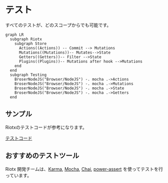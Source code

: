 # テスト

すべてのテストが、どのスコープからでも可能です。


```mermaid
graph LR
  subgraph Riotx
    subgraph Store
      Actions((Actions)) -- Commit --> Mutations
      Mutations((Mutations))-- Mutates-->State
      Getters((Getters))-- Filter -->State
      Plugins((Plugins))-- Mutations after hook -->Mutations
    end
  end
  subgraph Testing
    BroserNodeJS("Browser/NodeJS") -. mocha .->Actions
    BroserNodeJS("Browser/NodeJS") -. mocha .->Mutations
    BroserNodeJS("Browser/NodeJS") -. mocha .->State
    BroserNodeJS("Browser/NodeJS") -. mocha .->Getters
  end
```

## サンプル

Riotxのテストコードが参考になります。

[テストコード](https://github.com/cam-inc/riotx/tree/develop/test)

## おすすめのテストツール

Riotx 開発チームは、[Karma](https://github.com/karma-runner/karma), [Mocha](https://github.com/mochajs/mocha), [Chai](https://github.com/chaijs/chai), [power-assert](https://github.com/power-assert-js/power-assert) を使ってテストを行っています。
